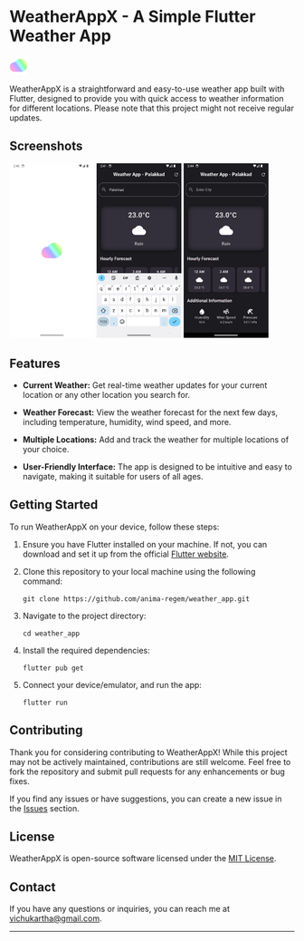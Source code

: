 # WeatherAppX - A Simple Flutter Weather App

<img src="assets/icon/icon.png" alt="WeatherAppX Logo" width=32>

WeatherAppX is a straightforward and easy-to-use weather app built with Flutter, designed to provide you with quick access to weather information for different locations. Please note that this project might not receive regular updates.

## Screenshots

<img src="github_assets/ss1.png" alt="Screenshot 1" width="150">
<img src="github_assets/ss2.png" alt="Screenshot 2" width="150">
<img src="github_assets/ss3.png" alt="Screenshot 3" width="150">


## Features

- **Current Weather:** Get real-time weather updates for your current location or any other location you search for.

- **Weather Forecast:** View the weather forecast for the next few days, including temperature, humidity, wind speed, and more.

- **Multiple Locations:** Add and track the weather for multiple locations of your choice.

- **User-Friendly Interface:** The app is designed to be intuitive and easy to navigate, making it suitable for users of all ages.

## Getting Started

To run WeatherAppX on your device, follow these steps:

1. Ensure you have Flutter installed on your machine. If not, you can download and set it up from the official [Flutter website](https://flutter.dev).

2. Clone this repository to your local machine using the following command:

   ```
   git clone https://github.com/anima-regem/weather_app.git
   ```

3. Navigate to the project directory:

   ```
   cd weather_app
   ```

4. Install the required dependencies:

   ```
   flutter pub get
   ```

5. Connect your device/emulator, and run the app:

   ```
   flutter run
   ```

## Contributing

Thank you for considering contributing to WeatherAppX! While this project may not be actively maintained, contributions are still welcome. Feel free to fork the repository and submit pull requests for any enhancements or bug fixes.

If you find any issues or have suggestions, you can create a new issue in the [Issues](https://github.com/anima-regem/weather_app/issues) section.

## License

WeatherAppX is open-source software licensed under the [MIT License](LICENSE).

## Contact

If you have any questions or inquiries, you can reach me at [vichukartha@gmail.com](mailto:vichukartha@gmail.com).

---
